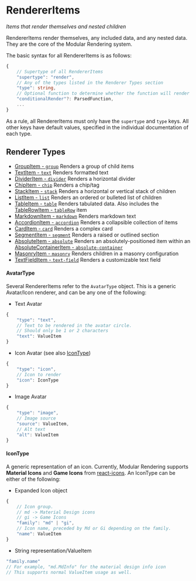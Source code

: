 # RendererItems
*Items that render themselves and nested children*

RendererItems render themselves, any included data, and any nested data. They are the core of the Modular Rendering system.

The basic syntax for all RendererItems is as follows:
```typescript
{
    // Supertype of all RendererItems
    "supertype": "render",
    // Any of the types listed in the Renderer Types section
    "type": string,
    // Optional function to determine whether the function will render
    "conditionalRender"?: ParsedFunction,
    ...
}
```
As a rule, all RendererItems must only have the `supertype` and `type` keys. All other keys have default values, specified in the individual documentation of each type.

## Renderer Types
- [GroupItem - `group`](./group.md)
    Renders a group of child items
- [TextItem - `text`](./text.md)
    Renders formatted text
- [DividerItem - `divider`](./divider.md)
    Renders a horizontal divider
- [ChipItem - `chip`](./chip.md)
    Renders a chip/tag
- [StackItem - `stack`](./stack.md)
    Renders a horizontal or vertical stack of children
- [ListItem - `list`](./list.md)
    Renders an ordered or bulleted list of children
- [TableItem - `table`](./table.md)
    Renders tabulated data. Also includes the [TableRowItem - `tableRow`](./table.md#tablerowitem---tablerow) item
- [MarkdownItem - `markdown`](./markdown.md)
    Renders markdown text
- [AccordionItem - `accordion`](./accordion.md)
    Renders a collapsible collection of items
- [CardItem - `card`](./card.md)
    Renders a complex card
- [SegmentItem - `segment`](./segment.md)
    Renders a raised or outlined section
- [AbsoluteItem - `absolute`](./absolute.md)
    Renders an absolutely-positioned item within an [AbsoluteContainerItem - `absolute-container`](./absolute.md#absolutecontaineritem---absolute-container)
- [MasonryItem - `masonry`](./masonry.md)
    Renders children in a masonry configuration
- [TextFieldItem - `text-field`](./textfield.md)
    Renders a customizable text field

#### AvatarType
Several RendererItems refer to the `AvatarType` object. This is a generic Avatar/Icon renderer, and can be any one of the following:
- Text Avatar
```typescript
{
    "type": "text",
    // Text to be rendered in the avatar circle.
    // Should only be 1 or 2 characters
    "text": ValueItem
}
```
- Icon Avatar (see also [IconType](#icontype))
```typescript
{
    "type": "icon",
    // Icon to render
    "icon": IconType
}
```
- Image Avatar
```typescript
{
    "type": "image",
    // Image source
    "source": ValueItem,
    // Alt text
    "alt": ValueItem
}
```

#### IconType
A generic representation of an icon. Currently, Modular Rendering supports **Material Icons** and **Game Icons** from [react-icons](https://react-icons.github.io/react-icons). An IconType can be either of the following:
- Expanded Icon object
```typescript
{
    // Icon group.
    // md -> Material Design icons
    // gi -> Game Icons
    "family": "md" | "gi",
    // Icon name, preceded by Md or Gi depending on the family.
    "name": ValueItem
}
```
- String representation/ValueItem
```typescript
"family.name"
// For example, "md.MdInfo" for the material design info icon
// This supports normal ValueItem usage as well.
```